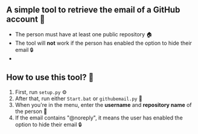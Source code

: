 ## A simple tool to retrieve the email of a GitHub account 📧

- The person must have at least one public repository 🏠
- The tool will **not** work if the person has enabled the option to hide their email 🔒
- 
## How to use this tool? 🤔

1. First, run `setup.py` ⚙️
2. After that, run either `Start.bat` or `githubemail.py` 🚀
3. When you're in the menu, enter the **username** and **repository name** of the person 🔑
4. If the email contains "@noreply", it means the user has enabled the option to hide their email 🔒
